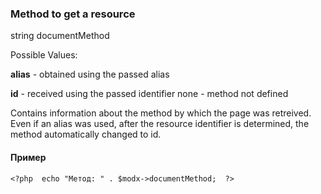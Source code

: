 ### Method to get a resource

string documentMethod

Possible Values:

**alias** - obtained using the passed alias

**id** - received using the passed identifier none - method not defined

Contains information about the method by which the page was retreived.  Even if an alias was used, after the resource identifier is determined, the method automatically changed to id.

#### Пример

    <?php  echo "Метод: " . $modx->documentMethod;  ?>
